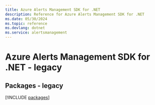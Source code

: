 ```yaml
---
title: Azure Alerts Management SDK for .NET
description: Reference for Azure Alerts Management SDK for .NET
ms.date: 05/30/2024
ms.topic: reference
ms.devlang: dotnet
ms.service: alertsmanagement
---
```

# Azure Alerts Management SDK for .NET - legacy
## Packages - legacy
[!INCLUDE [packages](alerts-management-index.md)]